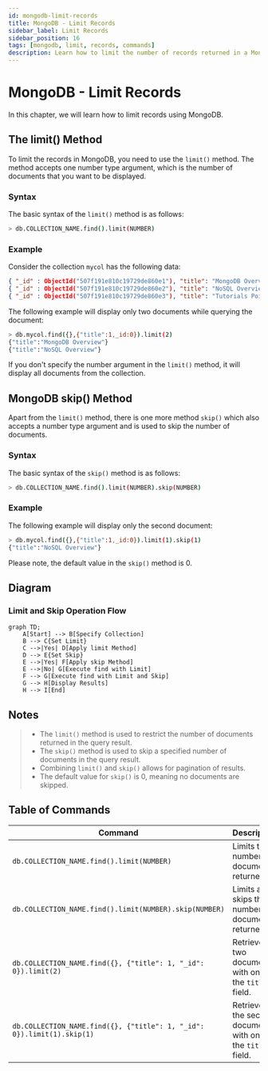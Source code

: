 ```yaml
---
id: mongodb-limit-records
title: MongoDB - Limit Records
sidebar_label: Limit Records
sidebar_position: 16
tags: [mongodb, limit, records, commands]
description: Learn how to limit the number of records returned in a MongoDB query using the limit() method.
---
```


# MongoDB - Limit Records

In this chapter, we will learn how to limit records using MongoDB.

## The limit() Method

To limit the records in MongoDB, you need to use the `limit()` method. The method accepts one number type argument, which is the number of documents that you want to be displayed.

### Syntax

The basic syntax of the `limit()` method is as follows:

```bash
> db.COLLECTION_NAME.find().limit(NUMBER)
```

### Example

Consider the collection `mycol` has the following data:

```json
{ "_id" : ObjectId("507f191e810c19729de860e1"), "title": "MongoDB Overview" }
{ "_id" : ObjectId("507f191e810c19729de860e2"), "title": "NoSQL Overview" }
{ "_id" : ObjectId("507f191e810c19729de860e3"), "title": "Tutorials Point Overview" }
```

The following example will display only two documents while querying the document:

```bash
> db.mycol.find({},{"title":1,_id:0}).limit(2)
{"title":"MongoDB Overview"}
{"title":"NoSQL Overview"}
```

If you don't specify the number argument in the `limit()` method, it will display all documents from the collection.

## MongoDB skip() Method

Apart from the `limit()` method, there is one more method `skip()` which also accepts a number type argument and is used to skip the number of documents.

### Syntax

The basic syntax of the `skip()` method is as follows:

```bash
> db.COLLECTION_NAME.find().limit(NUMBER).skip(NUMBER)
```

### Example

The following example will display only the second document:

```bash
> db.mycol.find({},{"title":1,_id:0}).limit(1).skip(1)
{"title":"NoSQL Overview"}
```

Please note, the default value in the `skip()` method is 0.

## Diagram

### Limit and Skip Operation Flow
```mermaid
graph TD;
    A[Start] --> B[Specify Collection]
    B --> C{Set Limit}
    C -->|Yes| D[Apply limit Method]
    D --> E{Set Skip}
    E -->|Yes| F[Apply skip Method]
    E -->|No| G[Execute find with Limit]
    F --> G[Execute find with Limit and Skip]
    G --> H[Display Results]
    H --> I[End]
```

## Notes

> - The `limit()` method is used to restrict the number of documents returned in the query result.
> - The `skip()` method is used to skip a specified number of documents in the query result.
> - Combining `limit()` and `skip()` allows for pagination of results.
> - The default value for `skip()` is 0, meaning no documents are skipped.

## Table of Commands

| Command | Description |
| ------- | ----------- |
| `db.COLLECTION_NAME.find().limit(NUMBER)` | Limits the number of documents returned. |
| `db.COLLECTION_NAME.find().limit(NUMBER).skip(NUMBER)` | Limits and skips the number of documents returned. |
| `db.COLLECTION_NAME.find({}, {"title": 1, "_id": 0}).limit(2)` | Retrieves two documents with only the `title` field. |
| `db.COLLECTION_NAME.find({}, {"title": 1, "_id": 0}).limit(1).skip(1)` | Retrieves the second document with only the `title` field. |
